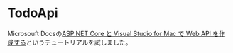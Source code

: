 # TodoApi

Microsouft Docsの[ASP.NET Core と Visual Studio for Mac で Web API を作成する](https://docs.microsoft.com/ja-jp/aspnet/core/tutorials/first-web-api-mac?view=aspnetcore-2.1)というチュートリアルを試しました。
